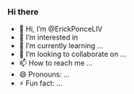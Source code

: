 ### Hi there 
- 👋 Hi, I’m @ErickPonceLIV 
- 👀 I’m interested in 
- 🌱 I’m currently learning ...
- 💞 I’m looking to collaborate on ...
- 📫 How to reach me ...
- 😄 Pronouns: ...
- ⚡ Fun fact: ...

<!---
elmejordev1998/elmejordev1998 is a ✨ special ✨ repository because its `README.md` (this file) appears on your GitHub profile.
You can click the Preview link to take a look at your changes.
